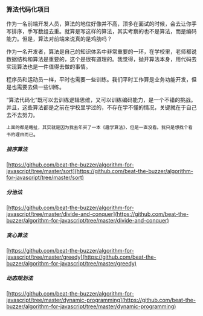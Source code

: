 ### 算法代码化项目

作为一名前端开发人员，算法的地位好像并不高，顶多在面试的时候，会去让你手写排序，手写数组去重。就算是写这样的算法，其实考察的也不是算法，而是编码能力。但是，算法对前端来说真的是鸡肋吗？

作为一名开发者，算法是自己的知识体系中非常重要的一环，在学校里，老师都说数据结构和算法是重要的，这个是很有道理的。我觉得，抛开算法本身，用代码去实现算法也是一件值得去做的事情。

程序员和运动员一样，平时也需要一些训练。我们平时工作算是业务功能开发，但是也需要去做一些训练。

“算法代码化”既可以去训练逻辑思维，又可以训练编码能力，是一个不错的挑战。并且，这些算法都是之前在学校里学过的，不存在学不懂的情况，关键就在于自己去不去努力。

`上面的都是瞎扯，其实就是因为我去年买了一本《趣学算法》，但是一直没看。我只是想找个看书的理由而已`。

##### 排序算法

[https://github.com/beat-the-buzzer/algorithm-for-javascript/tree/master/sort](https://github.com/beat-the-buzzer/algorithm-for-javascript/tree/master/sort)

##### 分治法

[https://github.com/beat-the-buzzer/algorithm-for-javascript/tree/master/divide-and-conquer](https://github.com/beat-the-buzzer/algorithm-for-javascript/tree/master/divide-and-conquer)

##### 贪心算法

[https://github.com/beat-the-buzzer/algorithm-for-javascript/tree/master/greedy](https://github.com/beat-the-buzzer/algorithm-for-javascript/tree/master/greedy)

##### 动态规划法

[https://github.com/beat-the-buzzer/algorithm-for-javascript/tree/master/dynamic-programming](https://github.com/beat-the-buzzer/algorithm-for-javascript/tree/master/dynamic-programming)